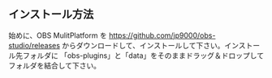 インストール方法
----------------

始めに、OBS MulitPlatform を https://github.com/jp9000/obs-studio/releases からダウンロードして、インストールして下さい。インストール先フォルダに 「obs-plugins」と「data」をそのままドラッグ＆ドロップしてフォルダを結合して下さい。

